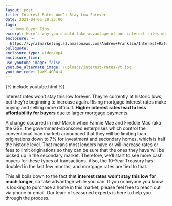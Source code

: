 ```yaml
---
layout: post
title: Interest Rates Won’t Stay Low Forever
date: 2021-04-05 20:25:00
tags:
  - Home Buyer Tips
excerpt: Here’s why you should take advantage of our interest rates while you can.
enclosure: >-
  https://vyralmarketing.s3.amazonaws.com/Andrew+Franklin/Interest+Rates+Won%E2%80%99t+Stay+Low+Forever.mp4
pullquote:
enclosure_type: video/mp4
enclosure_time:
use_youtube_image: false
youtube_alternate_image: /uploads/interest-rates-yt.jpg
youtube_code: 7wWK-4GRWi4
---
```

{% include youtube.html %}

Interest rates won’t stay this low forever. They’re currently at historic lows, but they’re beginning to increase again. Rising mortgage interest rates make buying and selling more difficult. **Higher interest rates lead to less affordability for buyers** due to larger mortgage payments.&nbsp;

A change occurred in mid-March when Fannie Mae and Freddie Mac (aka the GSE, the government-sponsored enterprises which control the conventional loan market) announced that they will be limiting loan originations down to 7% for investment and secondary homes, which is half the historic level. That means most lenders have or will increase rates or fees to limit originations so they can be sure that the ones they have will be picked up in the secondary market. Therefore, we’ll start to see more cash buyers for these types of transactions. Also, the 10-Year Treasury has doubled in the last few months, and mortgage rates are tied to that.&nbsp;

This all boils down to the fact that **interest rates won’t stay this low for much longer,** so take advantage while you can. If you or anyone you know is looking to purchase a home in this market, please feel free to reach out via phone or email. Our team of seasoned experts is here to help you through the process.
